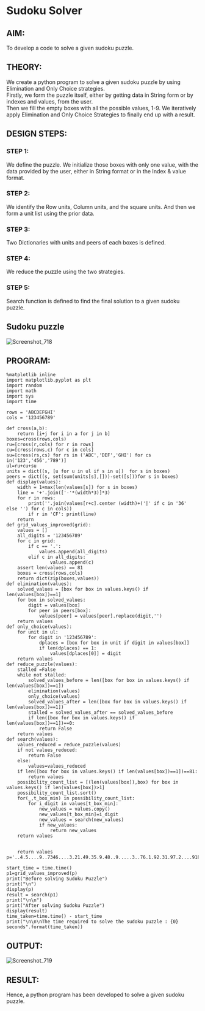 # Sudoku Solver
## AIM:
To develop a code to solve a given sudoku puzzle.

## THEORY:
We create a python program to solve a given sudoku puzzle by using Elimination and Only Choice strategies.<br>
Firstly, we form the puzzle itself, either by getting data in String form or by indexes and values, from the user.<br>
Then we fill the empty boxes with all the possible values, 1-9. We iteratively apply Elimination and Only Choice Strategies to finally end up with a result.

## DESIGN STEPS:

### STEP 1:
We define the puzzle. We initialize those boxes with only one value, with the data provided by the user, either in String format or in the Index & value format.
### STEP 2:
We identify the Row units, Column units, and the square units. And then we form a unit list using the prior data. 
### STEP 3:
Two Dictionaries with units and peers of each boxes is defined.
### STEP 4:
We reduce the puzzle using the two strategies. 
### STEP 5:
Search function is defined to find the final solution to a given sudoku puzzle.

## Sudoku puzzle

![Screenshot_718](https://user-images.githubusercontent.com/75235455/172880014-26de2263-a3df-467c-a77a-e2a0c7e077fb.png)


## PROGRAM:
```
%matplotlib inline
import matplotlib.pyplot as plt
import random
import math
import sys
import time

rows = 'ABCDEFGHI'
cols = '123456789'

def cross(a,b):
    return [i+j for i in a for j in b]
boxes=cross(rows,cols)
ru=[cross(r,cols) for r in rows]
cu=[cross(rows,c) for c in cols]
su=[cross(rs,cs) for rs in ('ABC','DEF','GHI') for cs in('123','456','789')]
ul=ru+cu+su
units = dict((s, [u for u in ul if s in u])  for s in boxes)
peers = dict((s, set(sum(units[s],[]))-set([s]))for s in boxes)
def display(values):
    width = 1+max(len(values[s]) for s in boxes)
    line = '+'.join(['-'*(width*3)]*3)
    for r in rows:
        print(''.join(values[r+c].center (width)+('|' if c in '36' else '') for c in cols))
        if r in 'CF': print(line)
    return
def grid_values_improved(grid):
    values = []
    all_digits = '123456789'
    for c in grid:
        if c == '.':
            values.append(all_digits)
        elif c in all_digits:
                values.append(c)
    assert len(values) == 81
    boxes = cross(rows,cols)
    return dict(zip(boxes,values))    
def elimination(values):
    solved_values = [box for box in values.keys() if len(values[box])==1]
    for box in solved_values:
        digit = values[box]
        for peer in peers[box]:
            values[peer] = values[peer].replace(digit,'')
    return values
def only_choice(values):
    for unit in ul:
        for digit in '123456789':
            dplaces = [box for box in unit if digit in values[box]]
            if len(dplaces) == 1:
                values[dplaces[0]] = digit
    return values    
def reduce_puzzle(values):
    stalled =False
    while not stalled:
        solved_values_before = len([box for box in values.keys() if len(values[box])==1])
        elimination(values)
        only_choice(values)
        solved_values_after = len([box for box in values.keys() if len(values[box])==1])
        stalled = solved_values_after == solved_values_before
        if len([box for box in values.keys() if len(values[box])==1])==0:
            return False
    return values    
def search(values):
    values_reduced = reduce_puzzle(values)
    if not values_reduced:
        return False
    else:
        values=values_reduced
    if len([box for box in values.keys() if len(values[box])==1])==81:
        return values   
    possibility_count_list = [(len(values[box]),box) for box in values.keys() if len(values[box])>1]    
    possibility_count_list.sort()
    for(_,t_box_min) in possibility_count_list:
        for i_digit in values[t_box_min]:
            new_values = values.copy()
            new_values[t_box_min]=i_digit
            new_values = search(new_values)
            if new_values:
                return new_values           
    return values

            
    return values
p='..4.5....9..7346....3.21.49.35.9.48..9.....3..76.1.92.31.97.2....9182..3....6.1..'

start_time = time.time()
p1=grid_values_improved(p)
print("Before solving Sudoku Puzzle")
print("\n")
display(p)
result = search(p1)
print("\n\n")
print("After solving Sudoku Puzzle")
display(result)
time_taken=time.time() - start_time
print("\n\n\nThe time required to solve the sudoku puzzle : {0} seconds".format(time_taken))
```

## OUTPUT:

![Screenshot_719](https://user-images.githubusercontent.com/75235455/172880825-0abfca98-a868-46e3-84f8-ee18c0751f7a.png)


## RESULT:
Hence, a python program has been developed to solve a given sudoku puzzle.
